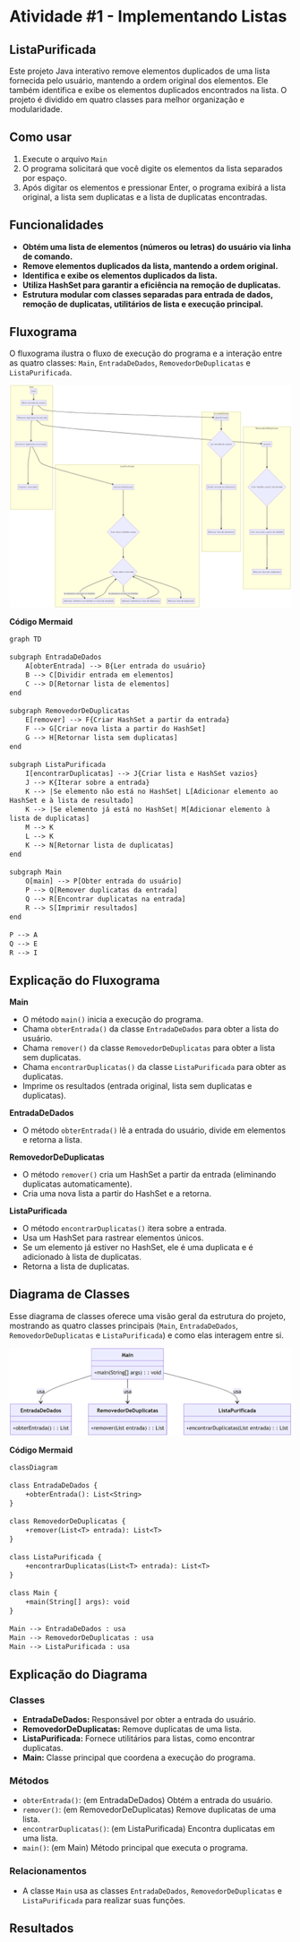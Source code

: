 # Atividade #1 - Implementando Listas
## ListaPurificada

Este projeto Java interativo remove elementos duplicados de uma lista fornecida pelo usuário, mantendo a ordem original dos elementos. Ele também identifica e exibe os elementos duplicados encontrados na lista. O projeto é dividido em quatro classes para melhor organização e modularidade.


## Como usar
1. Execute o arquivo `Main`
2. O programa solicitará que você digite os elementos da lista separados por espaço.
3. Após digitar os elementos e pressionar Enter, o programa exibirá a lista original, a lista sem duplicatas e a lista de duplicatas encontradas.


## Funcionalidades

- **Obtém uma lista de elementos (números ou letras) do usuário via linha de comando.**
- **Remove elementos duplicados da lista, mantendo a ordem original.**
- **Identifica e exibe os elementos duplicados da lista.**
- **Utiliza HashSet para garantir a eficiência na remoção de duplicatas.**
- **Estrutura modular com classes separadas para entrada de dados, remoção de duplicatas, utilitários de lista e execução principal.**


## Fluxograma

O fluxograma ilustra o fluxo de execução do programa e a interação entre as quatro classes: `Main`, `EntradaDeDados`, `RemovedorDeDuplicatas` e `ListaPurificada`.

![Fluxograma - ListaPurificada - Mermaid.png](Fluxograma%20-%20ListaPurificada%20-%20Mermaid.png)

**Código Mermaid**
```
graph TD

subgraph EntradaDeDados
    A[obterEntrada] --> B{Ler entrada do usuário}
    B --> C[Dividir entrada em elementos]
    C --> D[Retornar lista de elementos]
end

subgraph RemovedorDeDuplicatas
    E[remover] --> F{Criar HashSet a partir da entrada}
    F --> G[Criar nova lista a partir do HashSet]
    G --> H[Retornar lista sem duplicatas]
end

subgraph ListaPurificada
    I[encontrarDuplicatas] --> J{Criar lista e HashSet vazios}
    J --> K{Iterar sobre a entrada}
    K --> |Se elemento não está no HashSet| L[Adicionar elemento ao HashSet e à lista de resultado]
    K --> |Se elemento já está no HashSet| M[Adicionar elemento à lista de duplicatas]
    M --> K
    L --> K
    K --> N[Retornar lista de duplicatas]
end

subgraph Main
    O[main] --> P[Obter entrada do usuário]
    P --> Q[Remover duplicatas da entrada]
    Q --> R[Encontrar duplicatas na entrada]
    R --> S[Imprimir resultados]
end

P --> A
Q --> E
R --> I
```


## Explicação do Fluxograma

**Main**

- O método `main()` inicia a execução do programa.
- Chama `obterEntrada()` da classe `EntradaDeDados` para obter a lista do usuário.
- Chama `remover()` da classe `RemovedorDeDuplicatas` para obter a lista sem duplicatas.
- Chama `encontrarDuplicatas()` da classe `ListaPurificada` para obter as duplicatas.
- Imprime os resultados (entrada original, lista sem duplicatas e duplicatas).

**EntradaDeDados**

- O método `obterEntrada()` lê a entrada do usuário, divide em elementos e retorna a lista.

**RemovedorDeDuplicatas**

- O método `remover()` cria um HashSet a partir da entrada (eliminando duplicatas automaticamente).
- Cria uma nova lista a partir do HashSet e a retorna.

**ListaPurificada**

- O método `encontrarDuplicatas()` itera sobre a entrada.
- Usa um HashSet para rastrear elementos únicos.
- Se um elemento já estiver no HashSet, ele é uma duplicata e é adicionado à lista de duplicatas.
- Retorna a lista de duplicatas.


## Diagrama de Classes

Esse diagrama de classes oferece uma visão geral da estrutura do projeto, mostrando as quatro classes principais (`Main`, `EntradaDeDados`, `RemovedorDeDuplicatas` e `ListaPurificada`) e como elas interagem entre si.

![Diagrama de Classes - ListaPurificada - Mermaid.png](Diagrama%20de%20Classes%20-%20ListaPurificada%20-%20Mermaid.png)

**Código Mermaid**
```
classDiagram

class EntradaDeDados {
    +obterEntrada(): List<String>
}

class RemovedorDeDuplicatas {
    +remover(List<T> entrada): List<T>
}

class ListaPurificada {
    +encontrarDuplicatas(List<T> entrada): List<T>
}

class Main {
    +main(String[] args): void
}

Main --> EntradaDeDados : usa
Main --> RemovedorDeDuplicatas : usa
Main --> ListaPurificada : usa

```


## Explicação do Diagrama

### Classes

- **EntradaDeDados:** Responsável por obter a entrada do usuário.
- **RemovedorDeDuplicatas:** Remove duplicatas de uma lista.
- **ListaPurificada:** Fornece utilitários para listas, como encontrar duplicatas.
- **Main:** Classe principal que coordena a execução do programa.

### Métodos

- `obterEntrada()`: (em EntradaDeDados) Obtém a entrada do usuário.
- `remover()`: (em RemovedorDeDuplicatas) Remove duplicatas de uma lista.
- `encontrarDuplicatas()`: (em ListaPurificada) Encontra duplicatas em uma lista.
- `main()`: (em Main) Método principal que executa o programa.

### Relacionamentos

- A classe `Main` usa as classes `EntradaDeDados`, `RemovedorDeDuplicatas` e `ListaPurificada` para realizar suas funções.


## Resultados




